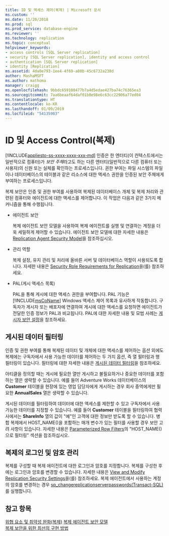 ```yaml
---
title: ID 및 액세스 제어(복제) | Microsoft 문서
ms.custom: ''
ms.date: 11/20/2018
ms.prod: sql
ms.prod_service: database-engine
ms.reviewer: ''
ms.technology: replication
ms.topic: conceptual
helpviewer_keywords:
- access controls [SQL Server replication]
- security [SQL Server replication], identity and access control
- authentication [SQL Server replication]
- identity [Replication]
ms.assetid: 4da0e793-1ee4-4f69-a80b-45c6732a238d
author: MashaMSFT
ms.author: mathoma
manager: craigg
ms.openlocfilehash: 9bbdc659100477b7a4d5edae427ba74c76365ea3
ms.sourcegitcommit: 7aa6beaaf64daf01b0e98e6c63cc22906a77ed04
ms.translationtype: HT
ms.contentlocale: ko-KR
ms.lasthandoff: 01/09/2019
ms.locfileid: "54135983"
---
```

# <a name="identity-and-access-control-replication"></a>ID 및 Access Control(복제)
[!INCLUDE[appliesto-ss-xxxx-xxxx-xxx-md](../../../includes/appliesto-ss-xxxx-xxxx-xxx-md.md)]
  인증은 한 엔터티(이 컨텍스트에서는 일반적으로 컴퓨터)가 *보안 주체*라고도 하는 다른 엔터티(일반적으로 다른 컴퓨터 또는 사용자)의 신원 또는 실체를 확인하는 프로세스입니다. 권한 부여는 파일 시스템의 파일이나 데이터베이스의 테이블과 같은 리소스에 대한 액세스 권한을 인증된 보안 주체에게 부여하는 프로세스입니다.  
  
 복제 보안은 인증 및 권한 부여를 사용하여 복제된 데이터베이스 개체 및 복제 처리와 관련된 컴퓨터와 에이전트에 대한 액세스를 제어합니다. 이 작업은 다음과 같은 3가지 메커니즘을 통해 수행됩니다.  
  
-   에이전트 보안  
  
     복제 에이전트 보안 모델을 사용하여 복제 에이전트를 실행 및 연결하는 계정을 더욱 세밀하게 제어할 수 있습니다. 에이전트 보안 모델에 대한 자세한 내용은 [Replication Agent Security Model](../../../relational-databases/replication/security/replication-agent-security-model.md)을 참조하십시오. 
  
-   관리 역할  
  
     복제 설정, 유지 관리 및 처리에 올바른 서버 및 데이터베이스 역할이 사용되도록 합니다. 자세한 내용은 [Security Role Requirements for Replication](../../../relational-databases/replication/security/security-role-requirements-for-replication.md)을(를) 참조하세요.  
  
-   PAL(게시 액세스 목록)  
  
     PAL을 통해 게시에 대한 액세스 권한을 부여합니다. PAL 기능은 [!INCLUDE[msCoName](../../../includes/msconame-md.md)] Windows 액세스 제어 목록과 유사하게 작동합니다. 구독자가 게시자 또는 배포자에 연결하여 게시에 대한 액세스를 요청하면 에이전트가 전달한 인증 정보가 PAL과 비교됩니다. PAL에 대한 자세한 내용 및 모범 사례는 [게시자 보안 설정](../../../relational-databases/replication/security/secure-the-publisher.md)을 참조하세요.  
  
## <a name="filtering-published-data"></a>게시된 데이터 필터링  
 인증 및 권한 부여를 통해 복제된 데이터 및 개체에 대한 액세스를 제어하는 옵션 외에도 복제에는 구독자에서 사용 가능한 데이터를 제어하는 두 가지 옵션, 즉 열 필터링과 행 필터링이 있습니다. 필터링에 대한 자세한 내용은 [게시된 데이터 필터링](../../../relational-databases/replication/publish/filter-published-data.md)을 참조하세요.  
  
 아티클을 정의할 때는 게시에 필요한 열만 게시하고 불필요하거나 중요한 데이터를 포함하는 열은 생략할 수 있습니다. 예를 들어 Adventure Works 데이터베이스의 **Customer** 테이블을 현장에 있는 영업 담당자에게 게시하는 경우 회사 중역에게만 필요한 **AnnualSales** 열은 생략할 수 있습니다.  
  
 게시된 데이터를 필터링하여 데이터에 대한 액세스를 제한할 수 있고 구독자에서 사용 가능한 데이터를 지정할 수 있습니다. 예를 들어 **Customer** 테이블을 필터링하여 협력사에서는 **ShareInfo** 열의 값이 "예"인 고객에 대한 정보만 받도록 할 수 있습니다. 병합 복제에서 HOST_NAME()을 포함하는 매개 변수가 있는 필터를 사용할 경우 보안 고려 사항이 있습니다. 자세한 내용은 [Parameterized Row Filters](../../../relational-databases/replication/merge/parameterized-filters-parameterized-row-filters.md)의 "HOST_NAME()으로 필터링" 섹션을 참조하십시오.  

## <a name="manage-logins-and-passwords-in-replication"></a>복제의 로그인 및 암호 관리
복제를 구성할 때 복제 에이전트에 대한 로그인과 암호를 지정합니다. 복제를 구성한 후에는 로그인과 암호를 변경할 수 있습니다. 자세한 내용은 [View and Modify Replication Security Settings](../../../relational-databases/replication/security/view-and-modify-replication-security-settings.md)을(를) 참조하세요. 복제 에이전트에서 사용하는 계정의 암호를 변경하는 경우 [sp_changereplicationserverpasswords&#40;Transact-SQL&#41;](../../../relational-databases/system-stored-procedures/sp-changereplicationserverpasswords-transact-sql.md)를 실행합니다.  
  
## <a name="see-also"></a>참고 항목  
 [위협 요소 및 취약성 완화&#40;복제&#41;](../../../relational-databases/replication/security/threat-and-vulnerability-mitigation-replication.md) [복제 에이전트 보안 모델](../../../relational-databases/replication/security/replication-agent-security-model.md)   
 [복제 보안을 위한 최선의 구현 방법](../../../relational-databases/replication/security/replication-security-best-practices.md)   

  
  
